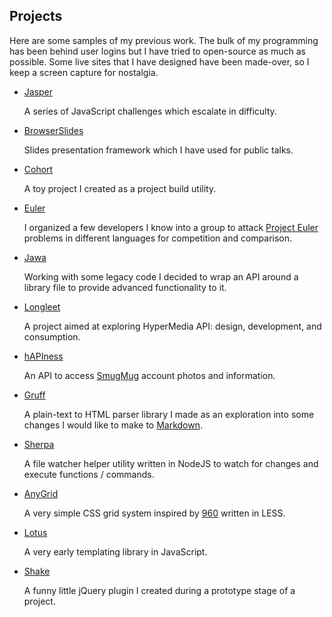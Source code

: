 ## Projects

Here are some samples of my previous work. The bulk of my programming has been behind user logins but I have tried to open-source as much as possible. Some live sites that I have designed have been made-over, so I keep a screen capture for nostalgia.

  + [Jasper](//github.com/kalisjoshua/Jasper)

    A series of JavaScript challenges which escalate in difficulty.

  + [BrowserSlides](//github.com/kalisjoshua/BrowserSlides)

    Slides presentation framework which I have used for public talks.

  + [Cohort](//github.com/kalisjoshua/Cohort)

    A toy project I created as a project build utility.

  + [Euler](//github.com/kalisjoshua/euler)

    I organized a few developers I know into a group to attack [Project Euler](//projecteuler.net) problems in different languages for competition and comparison.

  + [Jawa](//github.com/kalisjoshua/jawa)

    Working with some legacy code I decided to wrap an API around a library file to provide advanced functionality to it.

  + [Longleet](//github.com/kalisjoshua/longleet)

    A project aimed at exploring HyperMedia API: design, development, and consumption.

  + [hAPIness](//github.com/kalisjoshua/hAPIness)

    An API to access [SmugMug](//smugmug.com) account photos and information.

  + [Gruff](//github.com/kalisjoshua/gruff)

    A plain-text to HTML parser library I made as an exploration into some changes I would like to make to [Markdown](//daringfireball.net/projects/markdown/).

  + [Sherpa](//github.com/kalisjoshua/sherpa)

    A file watcher helper utility written in NodeJS to watch for changes and execute functions / commands.

  + [AnyGrid](//github.com/kalisjoshua/anygrid.less)

    A very simple CSS grid system inspired by [960](//960.gs) written in LESS.

  + [Lotus](//github.com/kalisjoshua/Lotus-Templating)

    A very early templating library in JavaScript.

  + [Shake](//github.com/kalisjoshua/shake)

    A funny little jQuery plugin I created during a prototype stage of a project.
